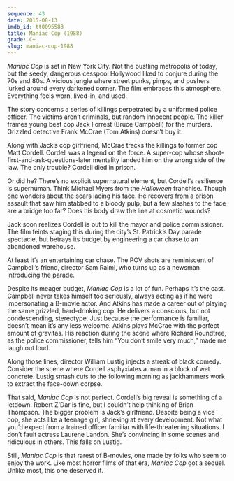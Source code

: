 ```yaml
---
sequence: 43
date: 2015-08-13
imdb_id: tt0095583
title: Maniac Cop (1988)
grade: C+
slug: maniac-cop-1988
---
```


_Maniac Cop_ is set in New York City. Not the bustling metropolis of today, but the seedy, dangerous cesspool Hollywood liked to conjure during the 70s and 80s. A vicious jungle where street punks, pimps, and pushers lurked around every darkened corner. The film embraces this atmosphere. Everything feels worn, lived-in, and used.

The story concerns a series of killings perpetrated by a uniformed police officer. The victims aren’t criminals, but random innocent people. The killer frames young beat cop Jack Forrest (Bruce Campbell) for the murders. Grizzled detective Frank McCrae (Tom Atkins) doesn’t buy it.

Along with Jack’s cop girlfriend, McCrae tracks the killings to former cop Matt Cordell. Cordell was a legend on the force.  A super-cop whose shoot-first-and-ask-questions-later mentality landed him on the wrong side of the law. The only trouble? Cordell died in prison.

Or did he? There’s no explicit supernatural element, but Cordell’s resilience is superhuman. Think Michael Myers from the _Halloween_ franchise. Though one wonders about the scars lacing his face. He recovers from a prison assault that saw him stabbed to a bloody pulp, but a few slashes to the face are a bridge too far? Does his body draw the line at cosmetic wounds?

Jack soon realizes Cordell is out to kill the mayor and police commissioner. The film feints staging this during the city’s St. Patrick’s Day parade spectacle, but betrays its budget by engineering a car chase to an abandoned warehouse.

At least it’s an entertaining car chase. The POV shots are reminiscent of Campbell’s friend, director Sam Raimi, who turns up as a newsman introducing the parade.

Despite its meager budget, _Maniac Cop_ is a lot of fun. Perhaps it’s the cast. Campbell never takes himself too seriously, always acting as if he were impersonating a B-movie actor. And Atkins has made a career out of playing the same grizzled, hard-drinking cop. He delivers a conscious, but not condescending, stereotype. Just because the performance is familiar, doesn’t mean it’s any less welcome. Atkins plays McCrae with the perfect amount of gravitas.  His reaction during the scene where Richard Roundtree, as the police commissioner, tells him “You don’t smile very much,” made me laugh out loud.

Along those lines, director William Lustig injects a streak of black comedy. Consider the scene where Cordell asphyxiates a man in a block of wet concrete. Lustig smash cuts to the following morning as jackhammers work to extract the face-down corpse.

That said, _Maniac Cop_ is not perfect. Cordell’s big reveal is something of a letdown. Robert Z’Dar is fine, but I couldn’t help thinking of Brian Thompson. The bigger problem is Jack’s girlfriend. Despite being a vice cop, she acts like a teenage girl, shrieking at every development. Not what you’d expect from a trained officer familiar with life-threatening situations. I don’t fault actress Laurene Landon. She’s convincing in some scenes and ridiculous in others. This falls on Lustig.

Still, _Maniac Cop_ is that rarest of B-movies, one made by folks who seem to enjoy the work. Like most horror films of that era, _Maniac Cop_ got a sequel. Unlike most, this one deserved it.